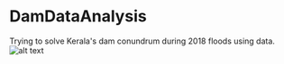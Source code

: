 # DamDataAnalysis
Trying to solve Kerala's dam conundrum during 2018 floods using data.
![alt text](https://www.dropbox.com/s/s5y334x3ulg0i8m/IDUKKI.png?dl=0)
